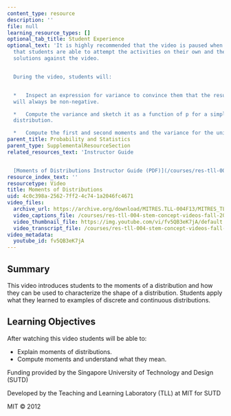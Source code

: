 ```yaml
---
content_type: resource
description: ''
file: null
learning_resource_types: []
optional_tab_title: Student Experience
optional_text: 'It is highly recommended that the video is paused when prompted so
  that students are able to attempt the activities on their own and then check their
  solutions against the video.


  During the video, students will:


  *   Inspect an expression for variance to convince them that the resultant value
  will always be non-negative.

  *   Compute the variance and sketch it as a function of p for a simple discrete
  distribution.

  *   Compute the first and second moments and the variance for the uniform distribution.'
parent_title: Probability and Statistics
parent_type: SupplementalResourceSection
related_resources_text: 'Instructor Guide


  [Moments of Distributions Instructor Guide (PDF)](/courses/res-tll-004-stem-concept-videos-fall-2013/resources/mitres_tll-004f13_momnt_ig)'
resource_index_text: ''
resourcetype: Video
title: Moments of Distributions
uid: 4c0c398a-2562-7ff2-4c74-1a2046fc4671
video_files:
  archive_url: https://archive.org/download/MITRES.TLL-004F13/MITRES_TLL-004F13_moments_of_distributions_300k.mp4
  video_captions_file: /courses/res-tll-004-stem-concept-videos-fall-2013/c97262bc07735c79beed644ef5de8fc3_fv5QB3eK7jA.vtt
  video_thumbnail_file: https://img.youtube.com/vi/fv5QB3eK7jA/default.jpg
  video_transcript_file: /courses/res-tll-004-stem-concept-videos-fall-2013/ffc5287f6e338afbc3889cd798d7aee3_fv5QB3eK7jA.pdf
video_metadata:
  youtube_id: fv5QB3eK7jA
---
```


Summary
-------

This video introduces students to the moments of a distribution and how they can be used to characterize the shape of a distribution. Students apply what they learned to examples of discrete and continuous distributions.

Learning Objectives
-------------------

After watching this video students will be able to:

*   Explain moments of distributions.
*   Compute moments and understand what they mean.

Funding provided by the Singapore University of Technology and Design (SUTD)

Developed by the Teaching and Learning Laboratory (TLL) at MIT for SUTD

MIT © 2012